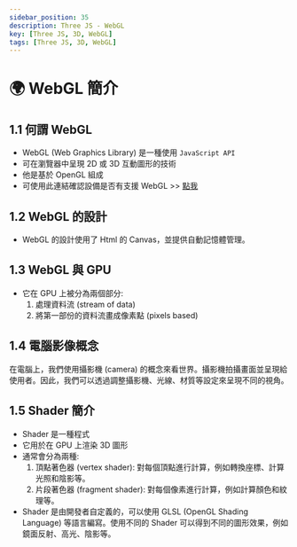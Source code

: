 ```yaml
---
sidebar_position: 35
description: Three JS - WebGL
key: [Three JS, 3D, WebGL]
tags: [Three JS, 3D, WebGL]
---
```


# 🌍 WebGL 簡介

## 1.1 何謂 WebGL

- WebGL (Web Graphics Library) 是一種使用 `JavaScript API`
- 可在瀏覽器中呈現 2D 或 3D 互動圖形的技術
- 他是基於 OpenGL 組成
- 可使用此連結確認設備是否有支援 WebGL >> [點我](https://get.webgl.org/)

## 1.2 WebGL 的設計

- WebGL 的設計使用了 Html 的 Canvas，並提供自動記憶體管理。

## 1.3 WebGL 與 GPU

- 它在 GPU 上被分為兩個部分:
  1. 處理資料流 (stream of data)
  2. 將第一部份的資料流畫成像素點 (pixels based)

## 1.4 電腦影像概念

在電腦上，我們使用攝影機 (camera) 的概念來看世界。攝影機拍攝畫面並呈現給使用者。因此，我們可以透過調整攝影機、光線、材質等設定來呈現不同的視角。

## 1.5 Shader 簡介

- Shader 是一種程式
- 它用於在 GPU 上渲染 3D 圖形
- 通常會分為兩種:
  1. 頂點著色器 (vertex shader): 對每個頂點進行計算，例如轉換座標、計算光照和陰影等。
  2. 片段著色器 (fragment shader): 對每個像素進行計算，例如計算顏色和紋理等。
- Shader 是由開發者自定義的，可以使用 GLSL (OpenGL Shading Language) 等語言編寫。使用不同的 Shader 可以得到不同的圖形效果，例如鏡面反射、高光、陰影等。
